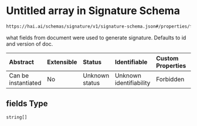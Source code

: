 # Untitled array in Signature Schema

```txt
https://hai.ai/schemas/signature/v1/signature-schema.json#/properties/fields
```

what fields from document were used to generate signature. Defaults to id and version of doc.

| Abstract            | Extensible | Status         | Identifiable            | Custom Properties | Additional Properties | Access Restrictions | Defined In                                                                                         |
| :------------------ | :--------- | :------------- | :---------------------- | :---------------- | :-------------------- | :------------------ | :------------------------------------------------------------------------------------------------- |
| Can be instantiated | No         | Unknown status | Unknown identifiability | Forbidden         | Allowed               | none                | [signature.schema.json\*](../../schemas/signature/v1/signature.schema.json "open original schema") |

## fields Type

`string[]`
